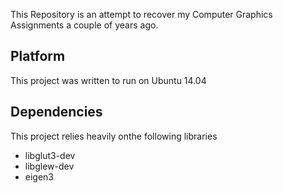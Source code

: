 This Repository is an attempt to recover my Computer Graphics Assignments a couple of years ago.

## Platform
This project was written to run on Ubuntu 14.04

## Dependencies
This project relies heavily onthe following libraries 
* libglut3-dev
* libglew-dev
* eigen3
